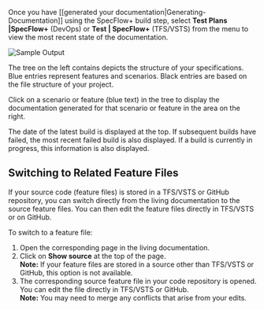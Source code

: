 Once you have [[generated your documentation|Generating-Documentation]] using the SpecFlow+ build step, select **Test Plans |SpecFlow+** (DevOps) or **Test | SpecFlow+** (TFS/VSTS) from the menu to view the most recent state of the documentation.

![Sample Output](http://www.specflow.org/screenshots/sample_dox.png)

The tree on the left contains depicts the structure of your specifications. Blue entries represent features and scenarios. Black entries are based on the file structure of your project.

Click on a scenario or feature (blue text) in the tree to display the documentation generated for that scenario or feature in the area on the right.

The date of the latest build is displayed at the top. If subsequent builds have failed, the most recent failed build is also displayed. If a build is currently in progress, this information is also displayed.

## Switching to Related Feature Files
If your source code (feature files) is stored in a TFS/VSTS or GitHub repository, you can switch directly from the living documentation to the source feature files. You can then edit the feature files directly in TFS/VSTS or on GitHub.


To switch to a feature file:  

1. Open the corresponding page in the living documentation.
1. Click on **Show source** at the top of the page.  
  **Note:** If your feature files are stored in a source other than TFS/VSTS or GitHub, this option is not available. 
1. The corresponding source feature file in your code repository is opened. You can edit the file directly in TFS/VSTS or GitHub.  
  **Note:** You may need to merge any conflicts that arise from your edits.